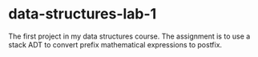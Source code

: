 # data-structures-lab-1
The first project in my data structures course. The assignment is to use a stack ADT to convert prefix mathematical expressions to postfix.
